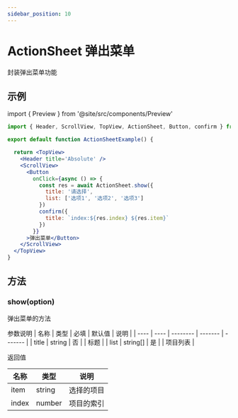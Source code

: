 ```yaml
---
sidebar_position: 10
---
```


# ActionSheet 弹出菜单

封装弹出菜单功能

## 示例

import { Preview } from '@site/src/components/Preview'

<Preview name='ActionSheet' />

```jsx
import { Header, ScrollView, TopView, ActionSheet, Button, confirm } from '@/duxui'

export default function ActionSheetExample() {

  return <TopView>
    <Header title='Absolute' />
    <ScrollView>
      <Button
        onClick={async () => {
          const res = await ActionSheet.show({
            title: '请选择',
            list: ['选项1', '选项2', '选项3']
          })
          confirm({
            title: `index:${res.index} ${res.item}`
          })
        }}
      >弹出菜单</Button>
    </ScrollView>
  </TopView>
}

```

## 方法

### show(option)

弹出菜单的方法

参数说明
| 名称 | 类型 | 必填 | 默认值 | 说明 |
| ---- | ---- | -------- | ------- | ------- |
| title | string | 否 |  | 标题 |
| list | string[] | 是 |  | 项目列表 |

返回值

| 名称 | 类型 | 说明 |
| ---- | ---- | ------- |
| item | string | 选择的项目 |
| index | number | 项目的索引 |